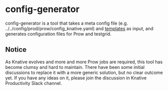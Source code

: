 # config-generator

config-generator is a tool that takes a meta config file (e.g.
../../config/prod/prow/config_knative.yaml) and [templates](./templates) as
input, and generates configuration files for Prow and testgrid.

## Notice

As Knative evolves and more and more Prow jobs are required, this tool has
become clumsy and hard to maintain. There have been some initial discussions to
replace it with a more generic solution, but no clear outcome yet. If you have
any ideas on it, please join the discussion in Knative Productivity Slack
channel.
